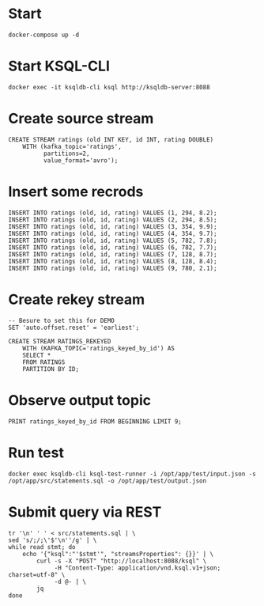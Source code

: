 # Start 
`docker-compose up -d`

# Start KSQL-CLI
`docker exec -it ksqldb-cli ksql http://ksqldb-server:8088`

# Create source stream 
```
CREATE STREAM ratings (old INT KEY, id INT, rating DOUBLE)
    WITH (kafka_topic='ratings',
          partitions=2,
          value_format='avro');
```

# Insert some recrods 
```
INSERT INTO ratings (old, id, rating) VALUES (1, 294, 8.2);
INSERT INTO ratings (old, id, rating) VALUES (2, 294, 8.5);
INSERT INTO ratings (old, id, rating) VALUES (3, 354, 9.9);
INSERT INTO ratings (old, id, rating) VALUES (4, 354, 9.7);
INSERT INTO ratings (old, id, rating) VALUES (5, 782, 7.8);
INSERT INTO ratings (old, id, rating) VALUES (6, 782, 7.7);
INSERT INTO ratings (old, id, rating) VALUES (7, 128, 8.7);
INSERT INTO ratings (old, id, rating) VALUES (8, 128, 8.4);
INSERT INTO ratings (old, id, rating) VALUES (9, 780, 2.1);
```

# Create rekey stream 
```
-- Besure to set this for DEMO
SET 'auto.offset.reset' = 'earliest';

CREATE STREAM RATINGS_REKEYED
    WITH (KAFKA_TOPIC='ratings_keyed_by_id') AS
    SELECT *
    FROM RATINGS
    PARTITION BY ID;
```

# Observe output topic
`PRINT ratings_keyed_by_id FROM BEGINNING LIMIT 9;`

# Run test 
`docker exec ksqldb-cli ksql-test-runner -i /opt/app/test/input.json -s /opt/app/src/statements.sql -o /opt/app/test/output.json`

# Submit query via REST 
```
tr '\n' ' ' < src/statements.sql | \
sed 's/;/;\'$'\n''/g' | \
while read stmt; do
    echo '{"ksql":"'$stmt'", "streamsProperties": {}}' | \
        curl -s -X "POST" "http://localhost:8088/ksql" \
             -H "Content-Type: application/vnd.ksql.v1+json; charset=utf-8" \
             -d @- | \
        jq
done
```
